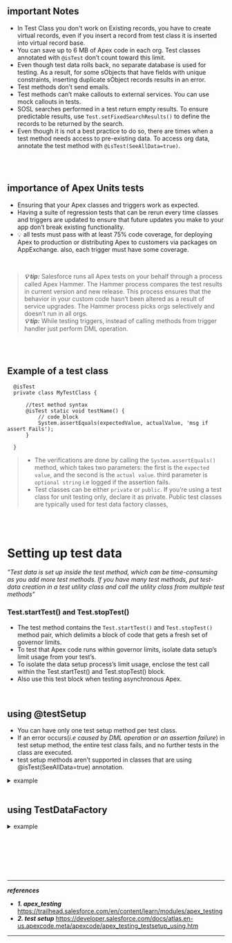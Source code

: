## important Notes
- In Test Class you don't work on Existing records, you have to create virtual records, even if you insert a record from test class it is inserted into virtual record base.
- You can save up to 6 MB of Apex code in each org. Test classes annotated with ``@isTest`` don’t count toward this limit.
- Even though test data rolls back, no separate database is used for testing. As a result, for some sObjects that have fields with unique constraints, inserting duplicate sObject records results in an error.
- Test methods don’t send emails.
- Test methods can’t make callouts to external services. You can use mock callouts in tests.
- SOSL searches performed in a test return empty results. To ensure predictable results, use ``Test.setFixedSearchResults()`` to define the records to be returned by the search.
- Even though it is not a best practice to do so, there are times when a test method needs access to pre-existing data. To access org data, annotate the test method with ``@isTest(SeeAllData=true)``. 


<br/>


<br/>


## importance of Apex Units tests
- Ensuring that your Apex classes and triggers work as expected.
- Having a suite of regression tests that can be rerun every time classes and triggers are updated to ensure that future updates you make to your app don’t break existing functionality.
- 💡 all tests must pass with at least 75% code coverage, for deploying Apex to production or distributing Apex to customers via packages on AppExchange. also, each trigger must have some coverage. 


<br/>


> ***💡 tip:*** Salesforce runs all Apex tests on your behalf through a process called Apex Hammer. The Hammer process compares the test results in current version and new release. This process ensures that the behavior in your custom code hasn’t been altered as a result of service upgrades. The Hammer process picks orgs selectively and doesn’t run in all orgs.
> <br/> ***💡 tip:*** While testing triggers, instead of calling methods from trigger handler just perform DML operation.


<br/>


<br/>


## Example of a test class
```apex
  @isTest
  private class MyTestClass {
  
      //test method syntax
      @isTest static void testName() {
          // code_block
          System.assertEquals(expectedValue, actualValue, 'msg if assert Fails');
      }
      
  }
```

> - The verifications are done by calling the ``System.assertEquals()`` method, which takes two parameters: the first is the ``expected value``, and the second is the ``actual value``. third parameter is ``optional string`` i.e logged if the assertion fails.
> - Test classes can be either ``private`` or ``public``. If you’re using a test class for unit testing only, declare it as private. Public test classes are typically used for test data factory classes, 



<br/>


<br/>


# Setting up test data
<em> "Test data is set up inside the test method, which can be time-consuming as you add more test methods. If you have many test methods, put test-data creation in a test utility class and call the utility class from multiple test methods" </em>

### Test.startTest() and Test.stopTest()
- The test method contains the ``Test.startTest()`` and ``Test.stopTest()`` method pair, which delimits a block of code that gets a fresh set of governor limits.  
- To test that Apex code runs within governor limits, isolate data setup’s limit usage from your test’s. 
- To isolate the data setup process’s limit usage, enclose the test call within the Test.startTest() and Test.stopTest() block. 
- Also use this test block when testing asynchronous Apex. 



<br/>


## using @testSetup
- You can have only one test setup method per test class.
- If an error occurs(_i.e caused by DML operation or an assertion failure_) in test setup method, the entire test class fails, and no further tests in the class are executed.
- test setup methods aren’t supported in classes that are using @isTest(SeeAllData=true) annotation.

<details>
<summary>example</summary>
<p>

---

#### Example of @testSetup
  
```apex
@isTest
private class CommonTestSetup {

    @testSetup static void setup() {
        // Create common test accounts
        List<Account> testAccts = new List<Account>();
        for(Integer i=0;i<2;i++) {
            testAccts.add(new Account(Name = 'TestAcct'+i));
        }
        insert testAccts;        
    }
    
    @isTest static void testMethod1() {
        // Get the first test account by using a SOQL query
        Account acct = [SELECT Id FROM Account WHERE Name='TestAcct0' LIMIT 1];
        // Modify first account
        acct.Phone = '555-1212';
        // This update is local to this test method only.
        update acct;
        
        // Delete second account
        Account acct2 = [SELECT Id FROM Account WHERE Name='TestAcct1' LIMIT 1];
        // This deletion is local to this test method only.
        delete acct2;
        
        // Perform some testing
    }

    @isTest static void testMethod2() {
        // The changes made by testMethod1() are rolled back and 
        // are not visible to this test method.        
        // Get the first account by using a SOQL query
        Account acct = [SELECT Phone FROM Account WHERE Name='TestAcct0' LIMIT 1];
        // Verify that test account created by test setup method is unaltered.
        System.assertEquals(null, acct.Phone);
        
        // Get the second account by using a SOQL query
        Account acct2 = [SELECT Id FROM Account WHERE Name='TestAcct1' LIMIT 1];
        // Verify test account created by test setup method is unaltered.
        System.assertNotEquals(null, acct2);
        
        // Perform some testing
    }

}
```

---
 
</p>
</details>



<br/>


## using TestDataFactory

<details>
<summary>example</summary>
<p>

---

### test Data factory
```apex

@isTest
public class TestDataFactory {
    public static void createTestRecords(Integer numAccts, Integer numContactsPerAcct) {
        List<Account> accts = new List<Account>();
        
        for(Integer i=0;i<numAccts;i++) {
            Account a = new Account(Name='TestAccount' + i);
            accts.add(a);
        }
        insert accts;
        
        List<Contact> cons = new List<Contact>();
        for (Integer j=0;j<numAccts;j++) {
            Account acct = accts[j];            
            // For each account just inserted, add contacts
            for (Integer k=numContactsPerAcct*j;k<numContactsPerAcct*(j+1);k++) {
                cons.add(new Contact(firstname='Test'+k,
                                     lastname='Test'+k,
                                     AccountId=acct.Id));
            }
        }
        // Insert all contacts for all accounts
        insert cons;
    }
}

```

### using factory from test class
```apex

@isTest
private class MyTestClass {
    @isTest static void testmethod test1() {
        TestDataFactory.createTestRecords(5,3);
        // Run some tests
    }
}

```

---
 
</p>
</details>


 

<br/>


<br/>


<br/>


<br/>


<br/>


<br/>


---
***references***

- ***1. apex_testing***  https://trailhead.salesforce.com/en/content/learn/modules/apex_testing
- ***2. test setup*** https://developer.salesforce.com/docs/atlas.en-us.apexcode.meta/apexcode/apex_testing_testsetup_using.htm




---

